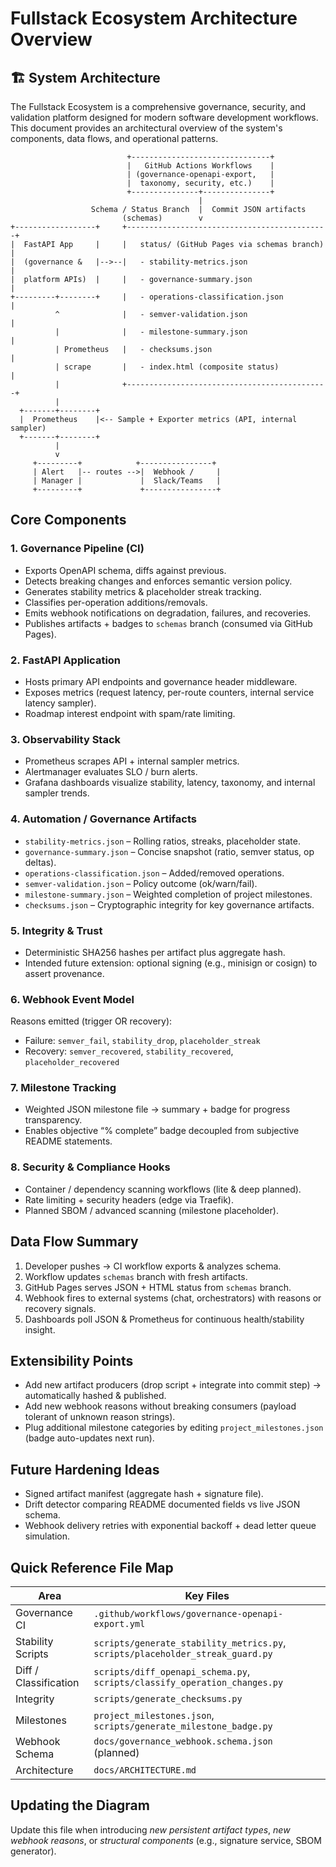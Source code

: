 # Fullstack Ecosystem Architecture Overview

## 🏗️ System Architecture

The Fullstack Ecosystem is a comprehensive governance, security, and validation platform designed for modern software development workflows. This document provides an architectural overview of the system's components, data flows, and operational patterns.

```text
                          +-------------------------------+
                          |   GitHub Actions Workflows    |
                          | (governance-openapi-export,   |
                          |  taxonomy, security, etc.)    |
                          +---------------+---------------+
                                          |
                  Schema / Status Branch  |  Commit JSON artifacts
                         (schemas)        v
+------------------+     +---------------------------------------------+
|  FastAPI App     |     |   status/ (GitHub Pages via schemas branch) |
|  (governance &   |-->--|   - stability-metrics.json                  |
|  platform APIs)  |     |   - governance-summary.json                 |
+---------+--------+     |   - operations-classification.json          |
          ^              |   - semver-validation.json                  |
          |              |   - milestone-summary.json                  |
          | Prometheus   |   - checksums.json                          |
          | scrape       |   - index.html (composite status)           |
          |              +---------------------------------------------+
          |
  +-------+--------+
  |  Prometheus    |<-- Sample + Exporter metrics (API, internal sampler)
  +-------+--------+
          |
          v
     +---------+            +----------------+
     | Alert   |-- routes -->|  Webhook /     |
     | Manager |             |  Slack/Teams   |
     +---------+             +----------------+
```

## Core Components

### 1. Governance Pipeline (CI)

- Exports OpenAPI schema, diffs against previous.
- Detects breaking changes and enforces semantic version policy.
- Generates stability metrics & placeholder streak tracking.
- Classifies per-operation additions/removals.
- Emits webhook notifications on degradation, failures, and recoveries.
- Publishes artifacts + badges to `schemas` branch (consumed via GitHub Pages).

### 2. FastAPI Application

- Hosts primary API endpoints and governance header middleware.
- Exposes metrics (request latency, per-route counters, internal service latency sampler).
- Roadmap interest endpoint with spam/rate limiting.

### 3. Observability Stack

- Prometheus scrapes API + internal sampler metrics.
- Alertmanager evaluates SLO / burn alerts.
- Grafana dashboards visualize stability, latency, taxonomy, and internal sampler trends.

### 4. Automation / Governance Artifacts

- `stability-metrics.json` – Rolling ratios, streaks, placeholder state.
- `governance-summary.json` – Concise snapshot (ratio, semver status, op deltas).
- `operations-classification.json` – Added/removed operations.
- `semver-validation.json` – Policy outcome (ok/warn/fail).
- `milestone-summary.json` – Weighted completion of project milestones.
- `checksums.json` – Cryptographic integrity for key governance artifacts.

### 5. Integrity & Trust

- Deterministic SHA256 hashes per artifact plus aggregate hash.
- Intended future extension: optional signing (e.g., minisign or cosign) to assert provenance.

### 6. Webhook Event Model

Reasons emitted (trigger OR recovery):

- Failure: `semver_fail`, `stability_drop`, `placeholder_streak`
- Recovery: `semver_recovered`, `stability_recovered`, `placeholder_recovered`

### 7. Milestone Tracking

- Weighted JSON milestone file → summary + badge for progress transparency.
- Enables objective “% complete” badge decoupled from subjective README statements.

### 8. Security & Compliance Hooks

- Container / dependency scanning workflows (lite & deep planned).
- Rate limiting + security headers (edge via Traefik).
- Planned SBOM / advanced scanning (milestone placeholder).

## Data Flow Summary

1. Developer pushes -> CI workflow exports & analyzes schema.
2. Workflow updates `schemas` branch with fresh artifacts.
3. GitHub Pages serves JSON + HTML status from `schemas` branch.
4. Webhook fires to external systems (chat, orchestrators) with reasons or recovery signals.
5. Dashboards poll JSON & Prometheus for continuous health/stability insight.

## Extensibility Points

- Add new artifact producers (drop script + integrate into commit step) → automatically hashed & published.
- Add new webhook reasons without breaking consumers (payload tolerant of unknown reason strings).
- Plug additional milestone categories by editing `project_milestones.json` (badge auto-updates next run).

## Future Hardening Ideas

- Signed artifact manifest (aggregate hash + signature file).
- Drift detector comparing README documented fields vs live JSON schema.
- Webhook delivery retries with exponential backoff + dead letter queue simulation.

## Quick Reference File Map

| Area | Key Files |
|------|-----------|
| Governance CI | `.github/workflows/governance-openapi-export.yml` |
| Stability Scripts | `scripts/generate_stability_metrics.py`, `scripts/placeholder_streak_guard.py` |
| Diff / Classification | `scripts/diff_openapi_schema.py`, `scripts/classify_operation_changes.py` |
| Integrity | `scripts/generate_checksums.py` |
| Milestones | `project_milestones.json`, `scripts/generate_milestone_badge.py` |
| Webhook Schema | `docs/governance_webhook.schema.json` (planned) |
| Architecture | `docs/ARCHITECTURE.md` |

## Updating the Diagram

Update this file when introducing *new persistent artifact types*, *new webhook reasons*, or *structural
components* (e.g., signature service, SBOM generator).
